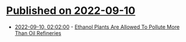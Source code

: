# [Published on 2022-09-10](index.md)

* [2022-09-10, 02:02:00](https://news.slashdot.org/story/22/09/09/2222245/ethanol-plants-are-allowed-to-pollute-more-than-oil-refineries?utm_source=rss1.0mainlinkanon&utm_medium=feed) - [Ethanol Plants Are Allowed To Pollute More Than Oil Refineries](https://news.slashdot.org/story/22/09/09/2222245/ethanol-plants-are-allowed-to-pollute-more-than-oil-refineries?utm_source=rss1.0mainlinkanon&utm_medium=feed)

